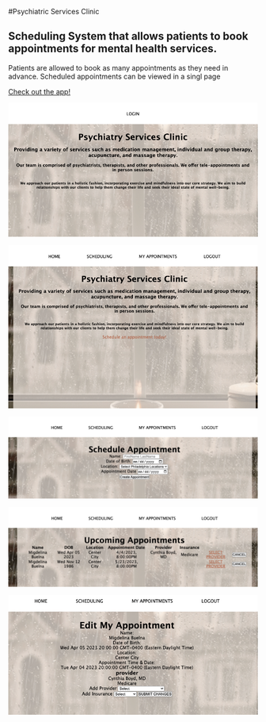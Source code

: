 #Psychiatric Services Clinic
## Scheduling System that allows patients to book appointments for mental health services. 
Patients are allowed to book as many appointments as they need in advance. 
Scheduled appointments can be viewed in a singl page 

<a href="https://dull-rose-rooster-kilt.cyclic.app/">Check out the app!</a>



![HOME PAGE - LOGGED OUT](public/images/LOGGED%20OUT%20HOME.png)


![HOME PAGE - LOGGED IN](public/images/LOGGED%20IN%20HOME.png)


![SCHEDULING PAGE](public/images/SCHEDULING.png)


![PATIENT APPOINTMENTS](public/images/MY%20APPOINTS.png)


![UPDATE APPOINTMENT](public/images/EDIT%20APPOINT.png)